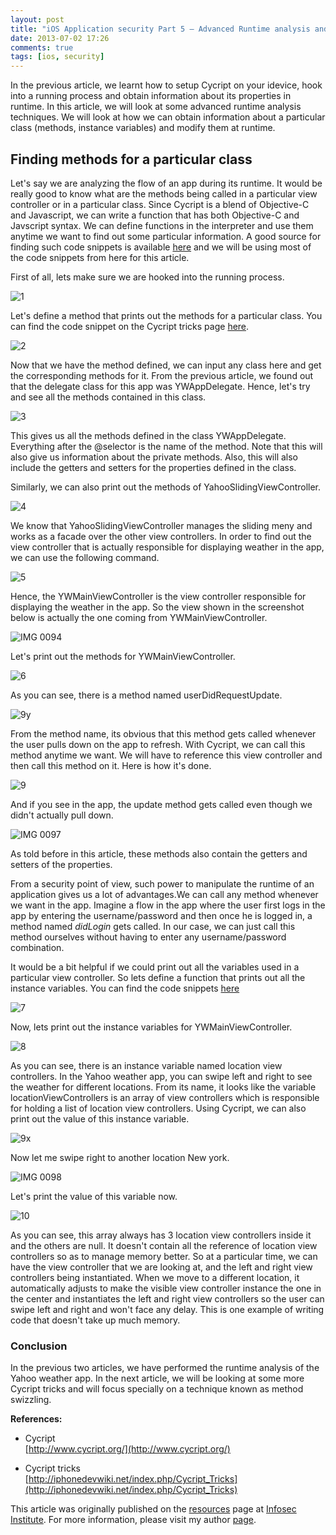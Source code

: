```yaml
---
layout: post
title: "iOS Application security Part 5 – Advanced Runtime analysis and manipulation using Cycript (Yahoo Weather App)"
date: 2013-07-02 17:26
comments: true
tags: [ios, security]
---
```


In the previous article, we learnt how to setup Cycript on your idevice, hook into a running process and obtain information about its properties in runtime. In this article, we will look at some advanced runtime analysis techniques. We will look at how we can obtain information about a particular class (methods, instance variables) and modify them at runtime.

<!-- more -->

## Finding methods for a particular class

Let's say we are analyzing the flow of an app during its runtime. It would be really good to know what are the methods being called in a particular view controller or in a particular class. Since Cycript is a blend of Objective-C and Javascript, we can write a function that has both Objective-C and Javscript syntax. We can define functions in the interpreter and use them anytime we want to find out some particular information. A good source for finding such code snippets is available [here](http://iphonedevwiki.net/index.php/Cycript_Tricks) and we will be using most of the code snippets from here for this article.

First of all, lets make sure we are hooked into the running process.

![1]({{site.baseurl}}/images/posts/ios5/1.png) 

Let's define a method that prints out the methods for a particular class. You can find the code snippet on the Cycript tricks page [here](http://iphonedevwiki.net/index.php/Cycript_Tricks).

![2]({{site.baseurl}}/images/posts/ios5/2.png)

Now that we have the method defined, we can input any class here and get the corresponding methods for it. From the previous article, we found out that the delegate class for this app was YWAppDelegate. Hence, let's try and see all the methods contained in this class.

![3]({{site.baseurl}}/images/posts/ios5/3.png)

This gives us all the methods defined in the class YWAppDelegate. Everything after the @selector is the name of the method. Note that this will also give us information about the private methods. Also, this will also include the getters and setters for the properties defined in the class.

Similarly, we can also print out the methods of YahooSlidingViewController.

![4]({{site.baseurl}}/images/posts/ios5/4.png)

We know that YahooSlidingViewController manages the sliding meny and works as a facade over the other view controllers. In order to find out the view controller that is actually responsible for displaying weather in the app, we can use the following command.

![5]({{site.baseurl}}/images/posts/ios5/5.png)

Hence, the YWMainViewController is the view controller responsible for displaying the weather in the app. So the view shown in the screenshot below is actually the one coming from YWMainViewController.

![IMG 0094]({{site.baseurl}}/images/posts/ios5/IMG_0094.PNG)

Let's print out the methods for YWMainViewController.

![6]({{site.baseurl}}/images/posts/ios5/6.png)

As you can see, there is a method named userDidRequestUpdate.

![9y]({{site.baseurl}}/images/posts/ios5/9y.png)

From the method name, its obvious that this method gets called whenever the user pulls down on the app to refresh. With Cycript, we can call this method anytime we want. We will have to reference this view controller and then call this method on it. Here is how it's done.

![9]({{site.baseurl}}/images/posts/ios5/9.png)

And if you see in the app, the update method gets called even though we didn't actually pull down.

![IMG 0097]({{site.baseurl}}/images/posts/ios5/IMG_0097.PNG)

As told before in this article, these methods also contain the getters and setters of the properties.

From a security point of view, such power to manipulate the runtime of an application gives us a lot of advantages.We can call any method whenever we want in the app. Imagine a flow in the app where the user first logs in the app by entering the username/password and then once he is logged in, a method named _didLogin_ gets called. In our case, we can just call this method ourselves without having to enter any username/password combination.

It would be a bit helpful if we could print out all the variables used in a particular view controller. So lets define a function that prints out all the instance variables. You can find the code snippets [here](http://iphonedevwiki.net/index.php/Cycript_Tricks)

![7]({{site.baseurl}}/images/posts/ios5/7.png)

Now, lets print out the instance variables for YWMainViewController.

![8]({{site.baseurl}}/images/posts/ios5/8.png)

As you can see, there is an instance variable named location view controllers. In the Yahoo weather app, you can swipe left and right to see the weather for different locations. From its name, it looks like the variable locationViewControllers is an array of view controllers which is responsible for holding a list of location view controllers. Using Cycript, we can also print out the value of this instance variable.

![9x]({{site.baseurl}}/images/posts/ios5/9x.png)

Now let me swipe right to another location New york.

![IMG 0098]({{site.baseurl}}/images/posts/ios5/IMG_0098.PNG)

Let's print the value of this variable now.

![10]({{site.baseurl}}/images/posts/ios5/10.png)

As you can see, this array always has 3 location view controllers inside it and the others are null. It doesn't contain all the reference of location view controllers so as to manage memory better. So at a particular time, we can have the view controller that we are looking at, and the left and right view controllers being instantiated. When we move to a different location, it automatically adjusts to make the visible view controller instance the one in the center and instantiates the left and right view controllers so the user can swipe left and right and won't face any delay. This is one example of writing code that doesn't take up much memory.

### Conclusion

In the previous two articles, we have performed the runtime analysis of the Yahoo weather app. In the next article, we will be looking at some more Cycript tricks and will focus specially on a technique known as method swizzling.

**References:**

*   Cycript  
    [http://www.cycript.org/](http://www.cycript.org/)

*   Cycript tricks  
    [http://iphonedevwiki.net/index.php/Cycript_Tricks](http://iphonedevwiki.net/index.php/Cycript_Tricks)

This article was originally published on the [resources](http://resources.infosecinstitute.com/) page at [Infosec Institute](http://infosecinstitute.com/). For more information, please visit my author [page](http://resources.infosecinstitute.com/author/prateek/).